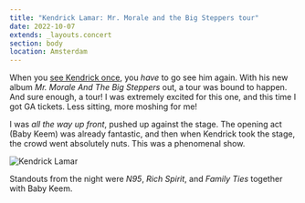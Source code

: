 ```yaml
---
title: "Kendrick Lamar: Mr. Morale and the Big Steppers tour"
date: 2022-10-07
extends: _layouts.concert
section: body
location: Amsterdam
---
```


When you [see Kendrick once](./kendrick-lamar-damn-tour.md), you _have_ to go see him again. With his new album
_Mr. Morale And The Big Steppers_ out, a tour was bound to happen. And sure enough, a tour! I was extremely excited for
this one, and this time I got GA tickets. Less sitting, more moshing for me!

I was _all the way up front_, pushed up against the stage. The opening act (Baby Keem) was already fantastic, and then
when Kendrick took the stage, the crowd went absolutely nuts. This was a phenomenal show. 

![Kendrick Lamar](/assets/images/concerts/kendrick-mmatbs.jpg)

Standouts from the night were _N95_, _Rich Spirit_, and _Family Ties_ together with Baby Keem.
